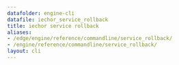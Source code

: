 ```yaml
---
datafolder: engine-cli
datafile: iechor_service_rollback
title: iechor service rollback
aliases:
- /edge/engine/reference/commandline/service_rollback/
- /engine/reference/commandline/service_rollback/
layout: cli
---
```


<!--
This page is automatically generated from iEchor's source code. If you want to
suggest a change to the text that appears here, open a ticket or pull request
in the source repository on GitHub:

https://github.com/iechor/cli
-->
